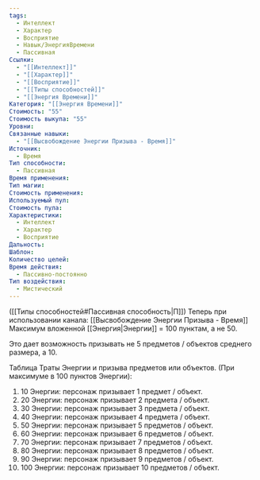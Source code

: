 ```yaml
---
tags:
  - Интеллект
  - Характер
  - Восприятие
  - Навык/ЭнергияВремени
  - Пассивная
Ссылки:
  - "[[Интеллект]]"
  - "[[Характер]]"
  - "[[Восприятие]]"
  - "[[Типы способностей]]"
  - "[[Энергия Времени]]"
Категория: "[[Энергия Времени]]"
Стоимость: "55"
Стоимость выкупа: "55"
Уровни: 
Связанные навыки:
  - "[[Высвобождение Энергии Призыва - Время]]"
Источник:
  - Время
Тип способности:
  - Пассивная
Время применения: 
Тип магии: 
Стоимость применения: 
Используемый пул: 
Стоимость пула: 
Характеристики:
  - Интеллект
  - Характер
  - Восприятие
Дальность: 
Шаблон: 
Количество целей: 
Время действия:
  - Пассивно-постоянно
Тип воздействия:
  - Мистический
---
```

([[Типы способностей#Пассивная способность|П]]) Теперь при использовании канала: [[Высвобождение Энергии Призыва - Время]] Максимум вложенной [[Энергия|Энергии]] = 100 пунктам, а не 50.

Это дает возможность призывать не 5 предметов / объектов среднего размера, а 10. 

Таблица Траты Энергии и призыва предметов или объектов.
(При максимуме в 100 пунктов Энергии):

1. 10 Энергии: персонаж призывает 1 предмет / объект.
2. 20 Энергии: персонаж призывает 2 предмета / объект.
3. 30 Энергии: персонаж призывает 3 предмета / объект.
4. 40 Энергии: персонаж призывает 4 предмета / объект.
5. 50 Энергии: персонаж призывает 5 предметов / объект.
6. 60 Энергии: персонаж призывает 6 предметов / объект.
7. 70 Энергии: персонаж призывает 7 предметов / объект.
8. 80 Энергии: персонаж призывает 8 предметов / объект.
9. 90 Энергии: персонаж призывает 9 предметов / объект.
10. 100 Энергии: персонаж призывает 10 предметов / объект.